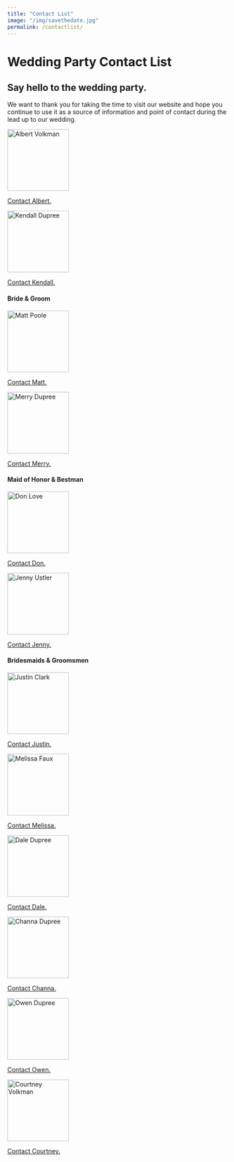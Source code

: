 ```yaml
---
title: "Contact List"
image: "/img/savethedate.jpg"
permalink: /contactlist/
---
```


Wedding Party Contact List
==========================

Say hello to the wedding party.
-------------------------------

We want to thank you for taking the time to visit our website and hope you continue to use it as a source of information and point of contact during the lead up to our wedding.
  
<div class="thumbnail">
  <img src="#" alt="Albert Volkman" width="140" height="140" />
  <p><a href="#">Contact Albert.</a></p>
</div>
<div class="thumbnail">
  <img src="#" alt="Kendall Dupree" width="140" height="140" />
  <p><a href="#">Contact Kendall.</a></p>
</div>
<h4>Bride &amp; Groom</h4>
<div class="clear"></div>
<div class="thumbnail">
  <img src="#" alt="Matt Poole" width="140" height="140" />
  <p><a href="#">Contact Matt.</a></p>
</div>
<div class="thumbnail">
  <img src="#" alt="Merry Dupree" width="140" height="140" />
  <p><a href="#">Contact Merry.</a></p>
</div>
<h4>Maid of Honor &amp; Bestman</h4>
<div class="clear"></div>
<div class="thumbnail">
  <img src="#" alt="Don Love" width="140" height="140" />
  <p><a href="#">Contact Don.</a></p>
</div>
<div class="thumbnail">
  <img src="#" alt="Jenny Ustler" width="140" height="140" />
  <p><a href="#">Contact Jenny.</a></p>
</div>
<h4>Bridesmaids &amp; Groomsmen</h4>
<div class="clear"></div>
<div class="thumbnail">
  <img src="#" alt="Justin Clark" width="140" height="140" />
  <p><a href="#">Contact Justin.</a></p>
</div>
<div class="thumbnail">
  <img src="#" alt="Melissa Faux" width="140" height="140" />
  <p><a href="#">Contact Melissa.</a></p>
</div>
<div class="clear"></div>
<div class="thumbnail">
  <img src="#" alt="Dale Dupree" width="140" height="140" />
  <p><a href="#">Contact Dale.</a></p>
</div>
<div class="thumbnail">
  <img src="#" alt="Channa Dupree" width="140" height="140" />
  <p><a href="#">Contact Channa.</a></p>
</div>
<div class="clear"></div>
<div class="thumbnail">
  <img src="#" alt="Owen Dupree" width="140" height="140" />
  <p><a href="#">Contact Owen.</a></p>
</div>
<div class="thumbnail">
  <img src="#" alt="Courtney Volkman" width="140" height="140" />
  <p><a href="#">Contact Courtney.</a></p>
</div>
<div class="clear"></div>

